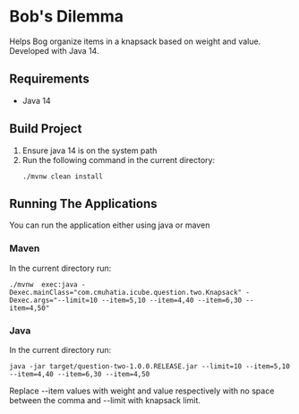# Bob's Dilemma
Helps Bog organize items in a knapsack based on weight and value. Developed with Java 14.

## Requirements
- Java 14

## Build Project
1. Ensure java 14 is on the system path
1. Run the following command in the current directory:
    ```shell script
    ./mvnw clean install
    ```
## Running The Applications
You can run the application either using java or maven
### Maven
In the current directory run:
```shell script
./mvnw  exec:java -Dexec.mainClass="com.cmuhatia.icube.question.two.Knapsack" -Dexec.args="--limit=10 --item=5,10 --item=4,40 --item=6,30 --item=4,50"
```
### Java
In the current directory run:
```shell script
java -jar target/question-two-1.0.0.RELEASE.jar --limit=10 --item=5,10 --item=4,40 --item=6,30 --item=4,50
```

Replace --item values with weight and value respectively with no space between the comma and --limit with knapsack limit.